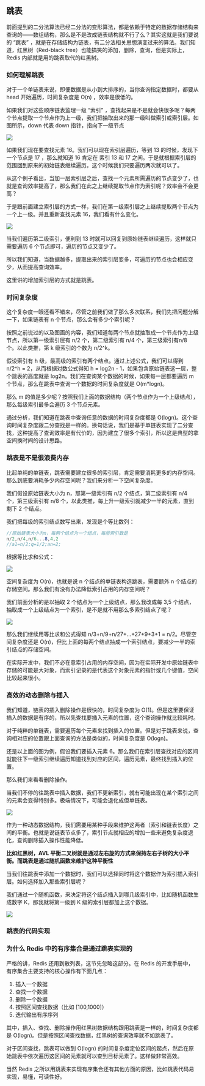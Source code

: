 ## 跳表

前面提到的二分法算法已经二分法的变形算法，都是依赖于特定的数据存储结构来查询的——数组结构，那么是不是改成链表结构就不行了么？其实这就是我们要说的 “跳表” ，就是在存储结构为链表，有二分法相关思想演变过来的算法。我们知道，红黑树（Red-black tree）也能搞笑的添加，删除，查询，但是实际上，Redis 内部就是用的跳表取代的红黑树。

### 如何理解跳表

对于一个单链表来说，即便数据是从小到大排序的，当你查询指定数据时，都要从 head 开始遍历，时间复杂度是 O(n) ，效率是很低的。

如果我们对这些顺序链表监理一级 “索引” ，查找起来是不是就会快很多呢？每两个节点提取一个节点作为上一级，我们把抽取出来的那一级叫做索引或索引层。如图所示，down 代表 down 指针，指向下一级节点

![](https://static001.geekbang.org/resource/image/14/8e/14753c824a5ee4a976ea799727adc78e.jpg)

如果我们现在要查找元素 16。我们可以现在索引层遍历，等到 13 的时候，发现下一个节点是 17 ，那么就知道 16 肯定在 索引 13 和 17 之间。于是就根据索引层的范围回到原来的初始链表继续遍历。这个时候我们只要遍历两次就可以了。

从这个例子看出，当加一层索引层之后，查找一个元素所需遍历的节点变少了，也就是查询效率提高了，那么我们在此之上继续提取节点作为索引呢？效率会不会更高？

于是跟前面建立索引层的方式一样，我们在第一级索引层之上继续提取两个节点为一个上一级。并且重新查找元素 16，我们看有什么变化。

![](https://static001.geekbang.org/resource/image/49/65/492206afe5e2fef9f683c7cff83afa65.jpg)

当我们遍历第二级索引，便利到 13 时就可以回复到原始链表继续遍历，这样就只需要遍历 6 个节点即可，遍历的节点又变少了。

所以我们知道，当数据越多，提取出来的索引层变多，可遍历的节点也会相应变少，从而提高查询效率。

这里讲的增加索引层的方式就是跳表。

### 时间复杂度

这个复杂度一眼还看不错来，尽管之前我们做了那么多次联系，我们先把问题分解一下，如果链表有 n 个节点，那么会有多少个索引呢？

按照之前说过的以及图画的内容，我们知道每两个节点就抽取成一个节点作为上级节点，所以第一级索引层有 n/2 个，第二级索引有 n/4 个，第三级索引有n/8 个。以此类推，第 k 级索引的个数为 n/2^k。

假设索引有 h 级，最高级的索引有两个结点。通过上述公式，我们可以得到 n/2^h = 2，从而根据对数公式得知 h = log2n - 1，如果包含原始链表这一层，整个跳表的高度就是 log2n。我们在查询某个数据的时候，如果每一层都要遍历 m 个节点，那么在跳表中查询一个数据的时间复杂度就是 O(m*logn)。

那么 m 的值是多少呢？按照我们上面的数据结构（两个节点作为一个上级结点），那么每级索引最多会遍历 3 个节点元素。

通过分析，我们知道在跳表中查询任意的数据的时间复杂度都是 O(logn)。这个查询时间复杂度跟二分查找是一样的。换句话说，我们是基于单链表实现了二分查找，这种提高了查询效率是有代价的，因为建立了很多个索引，所以这是典型的拿空间换时间的设计思路。

### 跳表是不是很浪费内存

比起单纯的单链表，跳表需要建立很多的索引层，肯定需要消耗更多的内存空间。那么到底要消耗多少内存空间呢？我们来分析一下空间复杂度。

我们假设原始链表大小为 n，那第一级索引有 n/2 个结点，第二级索引有 n/4 个，第三级索引有 n/8 个，以此类推，每上升一级索引就减少一半的元素，直到剩下 2 个结点。

我们把每级的索引结点数写出来，发现是个等比数列：

```c#
//原始链表大小为n，每两个结点为一个结点，每层索引数是
n/2,n/4,n/6...8,4,2
//a1=n/2;q=1/2;an=2;
```

根据等比求和公式：

![](https://ss1.baidu.com/6ONXsjip0QIZ8tyhnq/it/u=3063566503,3480622283&fm=58)

空间复杂度为 O(n)，也就是说 n 个结点的单链表构造跳表，需要额外 n 个结点的存储空间。那么我们有没有办法降低索引占用的内存空间呢？

我们前面分析的是以抽取 2 个结点为一个上级结点，那么我改成每 3,5 个结点，抽取成一个上级结点为一个索引，是不是就不用那么多索引结点了呢？

![](https://static001.geekbang.org/resource/image/0b/f7/0b0680ecf500f9349fc142e1a9eb73f7.jpg)

那么我们继续用等比求和公式得知 n/3+n/9+n/27+...+27+9+3+1 = n/2。尽管空间复杂度还是 O(n)，但比上面的每两个结点抽成一个索引结点，要减少一半的索引结点的存储空间。

在实际开发中，我们不必在意索引占用的内存空间，因为在实际开发中原始链表中存储的可能是大对象，而索引记录的是代表这个对象元素的指针或几个键值，空间比较起来很小。

### 高效的动态删除与插入

我们知道，链表的插入删除操作是很快的，时间复杂度为 O(1)。但是这里要保证插入的数据是有序的，所以先查找要插入元素的位置，这个查询操作就比较耗时。

对于纯粹的单链表，需要遍历每个元素来找到插入的位置。但是对于跳表来说，查询相对应的位置跟上面查询的方法是类似的，时间复杂度是 O(logn)。

还是以上面的图为例，假设我们要插入元素 6。那么我们在索引层查找对应的区间就能往下一级索引继续遍历知道找到对应的区间，遍历元素，最终找到插入的位置。

那么我们来看看删除操作。

当我们不停的往跳表中插入数据，我们不更新索引，就有可能出现在某个索引之间的元素会变得特别多。极端情况下，可能会退化成但单链表。

![](https://static001.geekbang.org/resource/image/c8/c5/c863074c01c26538cf0134eaf8dc67c5.jpg)

作为一种动态数据结构，我们需要用某种手段来维护这两者（索引和链表长度）之间的平衡。也就是说链表节点多了，索引节点就相应的增加一些来避免复杂度退化，查询删除插入操作性能降低。

**比如红黑树，AVL 平衡二叉树就是通过左右旋的方式来保持左右子树的大小平衡。而跳表是通过随机函数来维护这种平衡性**

当我们往跳表中添加一个数据时，我们可以选择同时将这个数据作为索引插入索引层。如何选择加入那些索引层呢？

我们通过一个随机函数，来决定将这个结点插入到哪几级索引中，比如随机函数生成数字 K，那我就将第一级到 K 级的索引层都加上这个数据。

![](https://static001.geekbang.org/resource/image/a8/a7/a861445d0b53fc842f38919365b004a7.jpg)

### 跳表的代码实现

### 为什么 Redis 中的有序集合是通过跳表实现的

严格的讲，Redis 还用到散列表，这节先忽略这部分。在 Redis 的开发手册中，有序集合主要支持的核心操作有下面几点：

1. 插入一个数据
2. 查找一个数据
3. 删除一个数据
4. 按照区间查找数据（比如 [100,1000]）
5. 迭代输出有序序列

其中，插入、查找、删除操作用红黑树数据结构跟用跳表是一样的，时间复杂度都是 O(logn)。但是按照区间查找数据，红黑树的查询效率就不如跳表了。

对于区间查找，跳表可以做到 O(logn) 的时间复杂度定位区间的起点，然后在原始跳表中依次遍历这区间的元素就可以查到目标元素了。这样做非常高效。

当然 Redis 之所以用跳表来实现有序集合还有其他方面的原因，比如跳表代码易实现，易懂，可读性好。